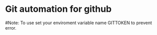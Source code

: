 # Git automation for github

#Note:
	To use set your enviroment variable name GITTOKEN to prevent error.
